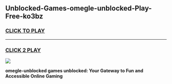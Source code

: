 
## Unblocked-Games-omegle-unblocked-Play-Free-ko3bz
<h3>
<a href="https://premium76.site?title=omegle-unblocked&ref=18A">CLICK TO PLAY</a></h3>
<hr>

<h3>
<a href="https://premium76.site?title=omegle-unblocked&ref=18A">CLICK 2 PLAY</a>
  
</h3>

<a href="https://premium76.site?title=omegle-unblocked&ref=18A"><img src="https://clearcache.store/games.png"></a>


**omegle-unblocked games unblocked: Your Gateway to Fun and Accessible Online Gaming**
